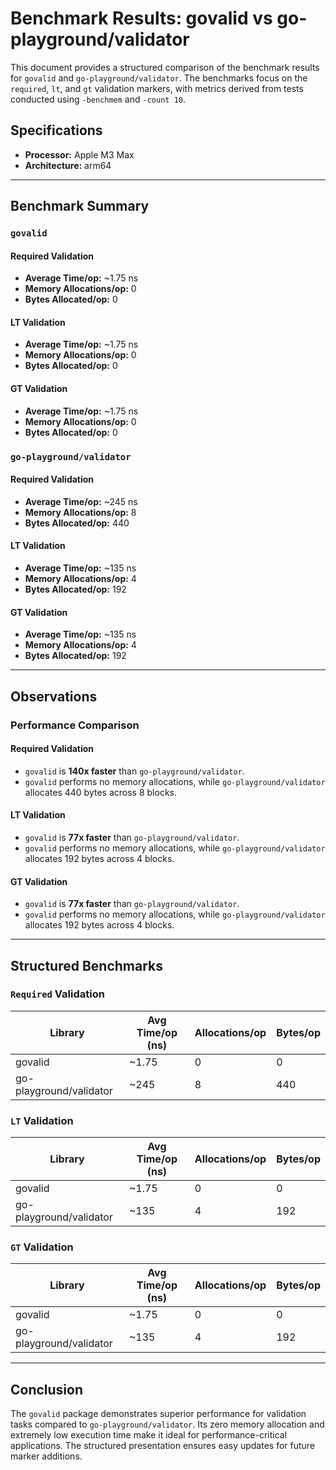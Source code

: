 # Benchmark Results: govalid vs go-playground/validator

This document provides a structured comparison of the benchmark results for `govalid` and `go-playground/validator`. The benchmarks focus on the `required`, `lt`, and `gt` validation markers, with metrics derived from tests conducted using `-benchmem` and `-count 10`.

## Specifications

- **Processor:** Apple M3 Max
- **Architecture:** arm64

---

## Benchmark Summary

### `govalid`

#### Required Validation
- **Average Time/op:** ~1.75 ns
- **Memory Allocations/op:** 0
- **Bytes Allocated/op:** 0

#### LT Validation
- **Average Time/op:** ~1.75 ns
- **Memory Allocations/op:** 0
- **Bytes Allocated/op:** 0

#### GT Validation
- **Average Time/op:** ~1.75 ns
- **Memory Allocations/op:** 0
- **Bytes Allocated/op:** 0

### `go-playground/validator`

#### Required Validation
- **Average Time/op:** ~245 ns
- **Memory Allocations/op:** 8
- **Bytes Allocated/op:** 440

#### LT Validation
- **Average Time/op:** ~135 ns
- **Memory Allocations/op:** 4
- **Bytes Allocated/op:** 192

#### GT Validation
- **Average Time/op:** ~135 ns
- **Memory Allocations/op:** 4
- **Bytes Allocated/op:** 192

---

## Observations

### Performance Comparison

#### Required Validation
- `govalid` is **140x faster** than `go-playground/validator`.
- `govalid` performs no memory allocations, while `go-playground/validator` allocates 440 bytes across 8 blocks.

#### LT Validation
- `govalid` is **77x faster** than `go-playground/validator`.
- `govalid` performs no memory allocations, while `go-playground/validator` allocates 192 bytes across 4 blocks.

#### GT Validation
- `govalid` is **77x faster** than `go-playground/validator`.
- `govalid` performs no memory allocations, while `go-playground/validator` allocates 192 bytes across 4 blocks.

---

## Structured Benchmarks

### `Required` Validation
| Library                 | Avg Time/op (ns) | Allocations/op | Bytes/op |
|-------------------------|------------------|----------------|----------|
| govalid                | ~1.75            | 0              | 0        |
| go-playground/validator | ~245             | 8              | 440      |

### `LT` Validation
| Library                 | Avg Time/op (ns) | Allocations/op | Bytes/op |
|-------------------------|------------------|----------------|----------|
| govalid                | ~1.75            | 0              | 0        |
| go-playground/validator | ~135             | 4              | 192      |

### `GT` Validation
| Library                 | Avg Time/op (ns) | Allocations/op | Bytes/op |
|-------------------------|------------------|----------------|----------|
| govalid                | ~1.75            | 0              | 0        |
| go-playground/validator | ~135             | 4              | 192      |

---

## Conclusion

The `govalid` package demonstrates superior performance for validation tasks compared to `go-playground/validator`. Its zero memory allocation and extremely low execution time make it ideal for performance-critical applications. The structured presentation ensures easy updates for future marker additions.

